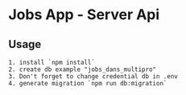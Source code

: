 # Jobs App - Server Api

## Usage

    1. install `npm install`
    2. create db example "jobs_dans_multipro"
    3. Don't forget to change credential db in .env
    4. generate migration `npm run db:migration`

